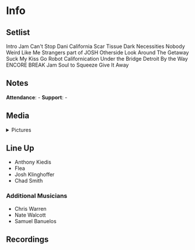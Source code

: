 # Info

## Setlist

Intro Jam
Can't Stop
Dani California
Scar Tissue
Dark Necessities
Nobody Weird Like Me
Strangers part of JOSH
Otherside
Look Around
The Getaway
Suck My Kiss
Go Robot
Californication
Under the Bridge
Detroit
By the Way
ENCORE BREAK
Jam
Soul to Squeeze
Give It Away

## Notes

**Attendance**: -
**Support**: -

## Media 

<details>
  <summary>Pictures</summary>
  <!--<img alt="Setlist" title="Setlist" src="_.jpg" height="200" />
  <img alt="Clipping" title="Clipping" src="_.jpg" height="200" />
  <img alt="Flyer" title="Flyer" src="_.jpg" height="200" />-->
</details>

## Line Up

* Anthony Kiedis
* Flea
* Josh Klinghoffer
* Chad Smith

### Additional Musicians

* Chris Warren  
* Nate Walcott  
* Samuel Banuelos

## Recordings
